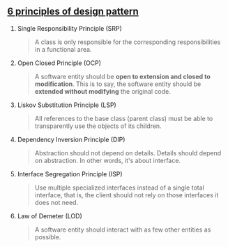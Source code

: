 ## [6 principles of design pattern](https://developpaper.com/six-principles-of-design-pattern/)

1. Single Responsibility Principle (SRP)
    > A class is only responsible for the corresponding responsibilities in a functional area.
2. Open Closed Principle (OCP)
    > A software entity should be **open to extension and closed to modification**. This is to say, the software entity
      should be **extended without modifying** the original code.
3. Liskov Substitution Principle (LSP)
    > All references to the base class (parent class) must be able to transparently use the objects of its children.
4. Dependency Inversion Principle (DIP)
    > Abstraction should not depend on details. Details should depend on abstraction. In other words, it's about interface.
5. Interface Segregation Principle (ISP)
    > Use multiple specialized interfaces instead of a single total interface, that is, the client should not rely on
      those interfaces it does not need.
6. Law of Demeter (LOD)
    > A software entity should interact with as few other entities as possible.